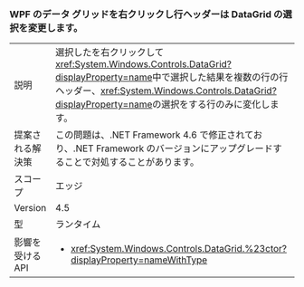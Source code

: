 ### <a name="right-clicking-on-a-wpf-datagrid-row-header-changes-the-datagrid-selection"></a>WPF のデータ グリッドを右クリックし行ヘッダーは DataGrid の選択を変更します。

|   |   |
|---|---|
|説明|選択したを右クリックして<xref:System.Windows.Controls.DataGrid?displayProperty=name>中で選択した結果を複数の行の行ヘッダー、<xref:System.Windows.Controls.DataGrid?displayProperty=name>の選択をする行のみに変化します。|
|提案される解決策|この問題は、.NET Framework 4.6 で修正されており、.NET Framework のバージョンにアップグレードすることで対処することがあります。|
|スコープ|エッジ|
|Version|4.5|
|型|ランタイム|
|影響を受ける API|<ul><li><xref:System.Windows.Controls.DataGrid.%23ctor?displayProperty=nameWithType></li></ul>|

